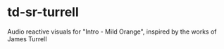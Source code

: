 # td-sr-turrell
Audio reactive visuals for "Intro - Mild Orange", inspired by the works of James Turrell
